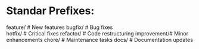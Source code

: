 # Standar Prefixes:
feature/    # New features
bugfix/     # Bug fixes  
hotfix/     # Critical fixes
refactor/   # Code restructuring
improvement/# Minor enhancements
chore/      # Maintenance tasks
docs/       # Documentation updates